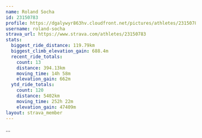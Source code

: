 ```yaml
---
name: Roland Socha
id: 23150783
profile: https://dgalywyr863hv.cloudfront.net/pictures/athletes/23150783/14745672/4/large.jpg
username: roland-socha
strava_url: https://www.strava.com/athletes/23150783
stats:
  biggest_ride_distance: 119.79km
  biggest_climb_elevation_gain: 688.4m
  recent_ride_totals:
    count: 13
    distance: 394.13km
    moving_time: 14h 58m
    elevation_gain: 662m
  ytd_ride_totals:
    count: 120
    distance: 5402km
    moving_time: 252h 22m
    elevation_gain: 47409m
layout: strava_member
--- 
```

...
